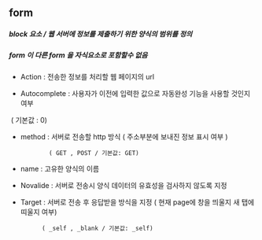 ## form

##### block 요소 / 웹 서버에 정보를 제출하기 위한 양식의 범위를 정의

##### form 이 다른 form 을 자식요소로 포함할수 없음



- Action : 전송한 정보를 처리할 웹 페이지의 url

- Autocomplete :  사용자가 이전에 입력한 값으로 자동완성 기능을 사용할 것인지 여부

​                          ( 기본값 : 0)

- method : 서버로 전송할 http 방식 ( 주소부분에 보내진 정보 표시 여부 )

 			  ( GET , POST / 기본값: GET)

- name : 고유한 양식의 이름

- Novalide : 서버로 전송시 양식 데이터의 유효성을 검사하지 않도록 지정

- Target : 서버로 전송 후 응답받을 방식을 지정 ( 현재 page에 창을 띄울지 새 탭에 띠울지 여부)

 			( _self , _blank / 기본값: _self)